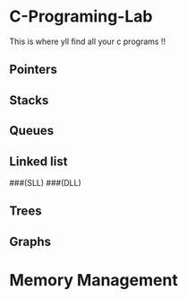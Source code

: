 # C-Programing-Lab
This is where yll find all your c programs !!
## Pointers
## Stacks
## Queues
## Linked list
###(SLL)
###(DLL)
## Trees 
## Graphs
# Memory Management
